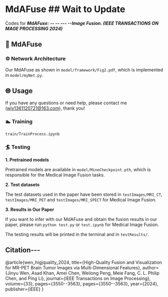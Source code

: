 # MdAFuse   ## Wait to Update
Codes for ***MdAFuse: -- -- --- --Image Fusion. (IEEE TRANSACTIONS ON MAGE PROCESSING 2024)***


## 🙌 MdAFuse

### ⚙ Network Architecture

Our MdAFuse as shown in ``model/framework/Fig2.pdf``, which is implemented in ``model/myNet.py``.


## 🌐 Usage
If you have any questions or need help, please contact me (wjy1361120721@163.com), thank you!

### 🏊 Training

``train/TrainProcess.ipynb``


### 🏄 Testing

**1. Pretrained models**

Pretrained models are available in ``model/MineCheckpoint.pth``, which is responsible for the Medical Image Fusion tasks. 

**2. Test datasets**

The test datasets used in the paper have been stored in ``testImages/MRI_CT``, ``testImages/MRI_PET`` 
and ``testImages/MRI_SPECT`` for Medical Image Fusion.

**3. Results in Our Paper**

If you want to infer with our MdAFuse and obtain the fusion results in our paper, please run 
```python test.py``` or ```test.ipynb``` for Medical Image Fusion. 

The testing results will be printed in the terminal and in ``testResults/``. 




## Citation--- 

@article{wen_higjquality_2024,
  title={High-Quality Fusion and Visualization for MR-PET Brain Tumor Images via Multi-Dimensional Features},
  author={Jinyu Wen, Asad Khan, Amei Chen, Weilong Peng, Meie Fang, C. L. Philip Chen, and Ping Li},
  journal={IEEE Transactions on Image Processing},
  volume={33},
  pages={3550--3563},
  pages={3550--3563},
  year={2024},
  publisher={IEEE}
}

